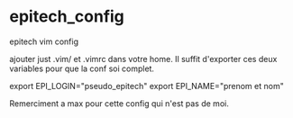 epitech_config
==============

epitech vim config

ajouter just .vim/ et .vimrc dans votre home.
Il suffit d'exporter ces deux variables pour que la conf soi complet.

export EPI_LOGIN="pseudo_epitech"
export EPI_NAME="prenom et nom"

Remerciment a max pour cette config qui n'est pas de moi.
